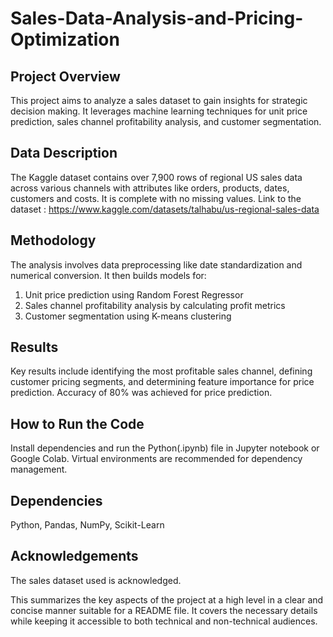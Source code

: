 # Sales-Data-Analysis-and-Pricing-Optimization

## Project Overview
This project aims to analyze a sales dataset to gain insights for strategic decision making. It leverages machine learning techniques for unit price prediction, sales channel profitability analysis, and customer segmentation. 

## Data Description
The Kaggle dataset contains over 7,900 rows of regional US sales data across various channels with attributes like orders, products, dates, customers and costs. It is complete with no missing values. Link to the dataset : https://www.kaggle.com/datasets/talhabu/us-regional-sales-data

## Methodology
The analysis involves data preprocessing like date standardization and numerical conversion. It then builds models for:

1. Unit price prediction using Random Forest Regressor  
2. Sales channel profitability analysis by calculating profit metrics
3. Customer segmentation using K-means clustering

## Results  
Key results include identifying the most profitable sales channel, defining customer pricing segments, and determining feature importance for price prediction. 
Accuracy of 80% was achieved for price prediction.

## How to Run the Code
Install dependencies and run the Python(.ipynb) file in Jupyter notebook or Google Colab. Virtual environments are recommended for dependency management.

## Dependencies
Python, Pandas, NumPy, Scikit-Learn 

## Acknowledgements
The sales dataset used is acknowledged.

This summarizes the key aspects of the project at a high level in a clear and concise manner suitable for a README file. It covers the necessary details while keeping it accessible to both technical and non-technical audiences.
